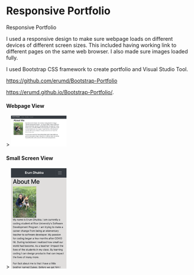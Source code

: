 # Responsive Portfolio
Responsive Portfolio

I used a responsive design to make sure webpage loads on different devices of different screen sizes.  This included having working link to different pages on the same web browser. I also made sure images loaded fully.  

I used Bootstrap CSS framework to create portfolio and Visual Studio Tool.  

https://github.com/erumd/Bootstrap-Portfolio

https://erumd.github.io/Bootstrap-Portfolio/.
<p></p>


<h4> Webpage View </h4>>
<img src= "images/webpage.jpg" alt= "webpage" style="width:150px">

<h4> Small Screen View </h4>>
<img src= "images/smallscreen.jpg" alt= "webpage" style="width:150px">
